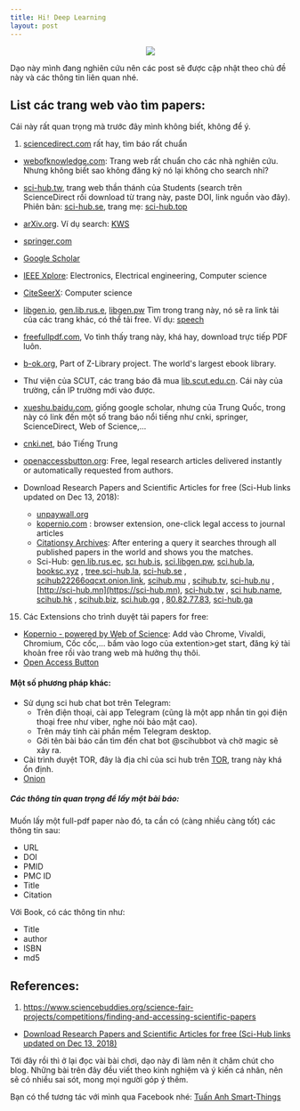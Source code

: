 ```yaml
---
title: Hi! Deep Learning
layout: post
---
```


<div style="text-align:center"><img src ="https://images.readitquik.com/images/uploads/content_images/analyticsdeeplearning_599e7808cf05c.jpg" style="max-height: 300px;max-width: 500px;"/></div>

Dạo này mình đang nghiên cứu nên các post sẽ được cập nhật theo chủ đề này và các thông tin liên quan nhé.

## List các trang web vào tìm papers:
Cái này rất quan trọng mà trước đây mình không biết, không để ý.

1. [sciencedirect.com](https://www.sciencedirect.com) rất hay, tìm báo rất chuẩn
- [webofknowledge.com](http://webofknowledge.com): Trang web rất chuẩn cho các nhà nghiên cứu. Nhưng không biết sao không đăng ký nó lại không cho search nhỉ?
- [sci-hub.tw](https://sci-hub.tw), trang web thần thánh của Students (search trên ScienceDirect rồi download từ trang này, paste DOI, link nguồn vào đây). Phiên bản: [sci-hub.se](https://sci-hub.se), trang mẹ: [sci-hub.top](https://sci-hub.top)
- [arXiv.org](https://arXiv.org). Ví dụ search: [KWS](http://search.arxiv.org:8081/?query=Speech+KWS+keyword+spotting&in=cs&qid=1544862812168multi_nCnN_1240597155&byDate=1)
- [springer.com](https://www.springer.com)
- [Google Scholar](http://scholar.google.com/)
- [IEEE Xplore](http://ieeexplore.ieee.org/Xplore/guesthome.jsp): Electronics, Electrical engineering, Computer science
- [CiteSeerX](http://citeseerx.ist.psu.edu/): Computer science
- [libgen.io](http://libgen.io), [gen.lib.rus.e](http://gen.lib.rus.ec), [libgen.pw](http://libgen.pw/) Tìm trong trang này, nó sẽ ra link tải của các trang khác, có thể tải free. Ví dụ: [speech](http://gen.lib.rus.ec/scimag/index.php?s=speech+recognition&journalid=&v=&i=&p=&redirect=1)
- [freefullpdf.com](http://www.freefullpdf.com/#gsc.tab=0&gsc.q=speech%20recognition&gsc.sort=date), Vo tình thấy trang này, khá hay, download trực tiếp PDF luôn.
- [b-ok.org](http://b-ok.org), Part of Z-Library project. The world's largest ebook library.
- Thư viện của SCUT, các trang báo đã mua [lib.scut.edu.cn](http://www.lib.scut.edu.cn/main.htm). Cái này của trường, cần IP trường mới vào được.
- [xueshu.baidu.com](http://xueshu.baidu.com), giống google scholar, nhưng của Trung Quốc, trong này có link đến một số trang báo nổi tiếng như cnki, springer, ScienceDirect, Web of Science,...
- [cnki.net](http://cnki.net), báo Tiếng Trung
- [openaccessbutton.org](https://openaccessbutton.org): Free, legal research articles delivered instantly or automatically requested from authors.

- Download Research Papers and Scientific Articles for free (Sci-Hub links updated on Dec 13, 2018):
  - [unpaywall.org](http://unpaywall.org/)
  - [kopernio.com](https://kopernio.com/) :  browser extension, one-click legal access to journal articles
  - [Citationsy Archives](https://citationsy.com/blog/new-feature-citationsy-archives/): After entering a query it searches through all published papers in the world and shows you the matches.
  - Sci-Hub:
 [gen.lib.rus.ec](http://gen.lib.rus.ec/), [scı hub.is](https://sci.hub.is),
 [sci.libgen.pw](https://sci.libgen.pw), [sci.hub.la](https://sci.hub.la),
 [booksc.xyz](http://booksc.xyz/) , [tree.sci-hub.la](https://tree.sci-hub.la),
 [sci-hub.se](https://sci-hub.se) , [scihub22266oqcxt.onion.link](https://scihub22266oqcxt.onion.link),
 [scihub.mu](https://scihub.mu)   , [scihub.tv](https://scihub.tv),
 [sci-hub.nu](https://sci-hub.nu) , [http://sci-hub.mn](https://sci-hub.mn),
 [sci-hub.tw](https://sci-hub.tw) , [sci hub.name](https://sci.hub.name),
 [scihub.hk](https://scihub.hk)   , [scihub.biz](https://scihub.biz),
 [sci.hub.gq](https://sci.hub.gq) , [80.82.77.83](https://80.82.77.83),
 [sci-hub.ga](https://sci-hub.ga)




15. Các Extensions cho trình duyệt tải papers for free:
  - [Kopernio - powered by Web of Science](https://chrome.google.com/webstore/detail/kopernio-powered-by-web-o/fjgncogppolhfdpijihbpfmeohpaadpc): Add vào Chrome, Vivaldi, Chromium, Cốc cốc,... bấm vào logo của extention>get start, đăng ký tài khoản free rồi vào trang web mà hưởng thụ thôi.
  - [Open Access Button](https://chrome.google.com/webstore/detail/open-access-button/gknkbkaapnhpmkcgkmdekdffgcddoiel)




#### Một số phương pháp khác:
-  Sử dụng sci hub chat bot trên Telegram:
    - Trên điện thoại, cài app Telegram (cũng là một app nhắn tin gọi điện thoại free như viber, nghe nói bảo mật cao).
    - Trên máy tính cài phần mềm Telegram desktop.
    - Gởi tên bài báo cần tìm đến chat bot @scihubbot và chờ magic sẽ xảy ra.
- Cài trình duyệt TOR, đây là địa chỉ của sci hub trên [TOR](https://scihub22266oqcxt.onion), trang này khá ổn định.
- [Onion](https://osge7iuzcrtmcsny.onion)

##### Các thông tin quan trọng để lấy một bài báo:
Muốn lấy một full-pdf paper nào đó, ta cần có (càng nhiều càng tốt) các thông tin sau:
- URL
- DOI
- PMID
- PMC ID
- Title
- Citation

Với Book, có các thông tin như:
- Title
- author
- ISBN
- md5

## References:
 1. https://www.sciencebuddies.org/science-fair-projects/competitions/finding-and-accessing-scientific-papers
 - [Download Research Papers and Scientific Articles for free (Sci-Hub links updated on Dec 13, 2018)](https://citationsy.com/blog/download-research-papers-scientific-articles-free-scihub/)



Tới đây rồi thì ở lại đọc vài bài chơi, dạo này đi làm nên ít chăm chút cho blog. Những bài trên đây đều viết theo kinh nghiệm và ý kiến cá nhân, nên sẽ có nhiều sai sót, mong mọi người góp ý thêm.

Bạn có thể tương tác với mình qua Facebook nhé: [Tuấn Anh Smart-Things](https://www.facebook.com/anh211)
<div style="text-align:left"></div>
